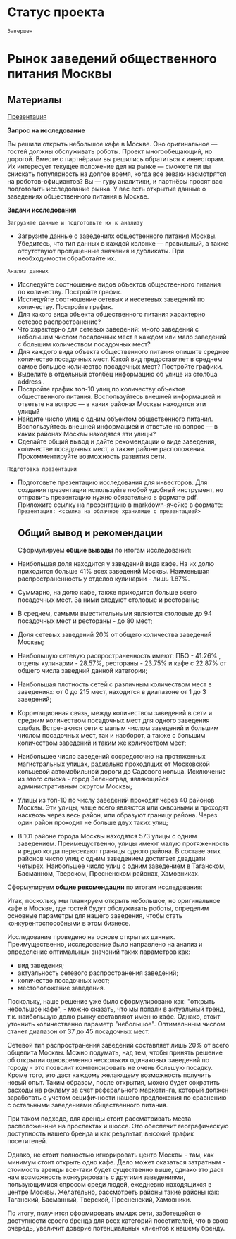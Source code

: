 # Статус проекта

`Завершен`

# Рынок заведений общественного питания Москвы

## Материалы

[Презентация](https://drive.google.com/file/d/1lJYmZpbOPLiNwK4bTKX42hsiR5_SSWZ5/view?usp=sharing)

**Запрос на исследование**

Вы решили открыть небольшое кафе в Москве. Оно оригинальное — гостей должны обслуживать роботы. Проект многообещающий, но дорогой. Вместе с партнёрами вы решились обратиться к инвесторам. Их интересует текущее положение дел на рынке — сможете ли вы снискать популярность на долгое время, когда все зеваки насмотрятся на роботов-официантов?
Вы — гуру аналитики, и партнёры просят вас подготовить исследование рынка. У вас есть открытые данные о заведениях общественного питания в Москве.

**Задачи исследования**

`Загрузите данные и подготовьте их к анализу`
- Загрузите данные о заведениях общественного питания Москвы. Убедитесь, что тип данных в каждой колонке — правильный, а также отсутствуют пропущенные значения и дубликаты. При необходимости обработайте их.

`Анализ данных`
- Исследуйте соотношение видов объектов общественного питания по количеству. Постройте график.
- Исследуйте соотношение сетевых и несетевых заведений по количеству. Постройте график.
- Для какого вида объекта общественного питания характерно сетевое распространение?
- Что характерно для сетевых заведений: много заведений с небольшим числом посадочных мест в каждом или мало заведений с большим количеством посадочных мест?
- Для каждого вида объекта общественного питания опишите среднее количество посадочных мест. Какой вид предоставляет в среднем самое большое количество посадочных мест? Постройте графики.
- Выделите в отдельный столбец информацию об улице из столбца address .
- Постройте график топ-10 улиц по количеству объектов общественного питания. Воспользуйтесь внешней информацией и ответьте на вопрос — в каких районах Москвы находятся эти улицы?
- Найдите число улиц с одним объектом общественного питания. Воспользуйтесь внешней информацией и ответьте на вопрос — в каких районах Москвы находятся эти улицы?
- Сделайте общий вывод и дайте рекомендации о виде заведения, количестве посадочных мест, а также районе расположения. Прокомментируйте возможность развития сети.

`Подготовка презентации`
- Подготовьте презентацию исследования для инвесторов. Для создания презентации используйте любой удобный инструмент, но отправить презентацию нужно обязательно в формате pdf. Приложите ссылку на презентацию в markdown-ячейке в формате: `Презентация: <ссылка на облачное хранилище с презентацией>`

  ## Общий вывод и рекомендации

  Сформулируем **общие выводы** по итогам исследования:
- Наибольшая доля находится у заведений вида кафе. На их долю приходится больше 41% всех заведений Москвы. Наименьшая распространенность у отделов кулинарии - лишь 1.87%.
- Суммарно, на долю кафе, также приходится больше всего посадочных мест. За ними следуют столовые и рестораны;
- В среднем, самыми вместительными являются столовые до 94 посадочных мест и рестораны - до 80 мест;
- Доля сетевых заведений 20% от общего количества заведений Москвы;
- Наибольшую сетевую распространенность имеют: ПБО - 41.26% , отделы кулинарии - 28.57%, рестораны - 23.75% и кафе с 22.87% от общего числа заведний данной категории;
- Наибольшая плотность сетей с различным количеством мест в заведениях: от 0 до 215 мест, находится в диапазоне от 1 до 3 заведений;
- Корреляционная связь, между количеством заведений в сети и средним количеством посадочных мест для одного заведения слабая. Встречаются сети с малым числом заведений и большим числом посадочных мест, так и наоборот, а также с большим количеством заведений и таким же количеством мест;
- Наибольшее число заведений сосредоточно на протяженных магистральных улицах, радиально проходящих от Московской кольцевой автомобильной дороги до Садового кольца. Исключение из этого списка - город Зеленоград, являющийся административным округом Москвы;
- Улицы из топ-10 по числу заведений проходят через 40 районов Москвы. Эти улицы, чаще всего являются или сквозными и проходят насквозь через весь район, или образуют границу района. Через один район проходит не больше двух таких улиц;
- В 101 районе города Москвы находятся 573 улицы с одним заведением. Преимещуственно, улицы имеют малую протяженность и редко когда пересекают границы одного района. В составе этих районов число улиц с одним заведением достигает двадцати четырех. Наибольшее число улиц с одним заведением в Таганском, Басманном, Тверском, Пресненском районах, Хамовниках. 

Сформулируем **общие рекомендации** по итогам исследования:

Итак, поскольку мы планируем открыть небольшое, но оригинальное кафе в Москве, где гостей будут обслуживать роботы, определим основные параметры для нашего заведения, чтобы стать конкурентоспособными в этом бизнесе.

Исследование проведено на основе открытых данных. Преимущественно, исследование было направлено на анализ и определение оптимальных значений таких параметров как:

- вид заведения;
- актуальность сетевого распространения заведений;
- количество посадочных мест;
- местоположение заведения.

Поскольку, наше решение уже было сформулировано как: "открыть небольшое кафе", - можно сказать, что мы попали в актуальный тренд, т.к. наибольшую долю рынку составляют именно кафе. Однако, стоит уточнить количественно параметр "небольшое". Оптимальным числом станет диапазон от 37 до 45 посадочных мест.

Сетевой тип распространения заведений составляет лишь 20% от всего общепита Москвы. Можно подумать, над тем, чтобы принять решение об открытии одновременно нескольких одинаковых заведений по городу - это позволит компенсировать не очень большую посадку. Кроме того, это даст каждому желающему возможность получить новый опыт. Таким образом, после открытия, можно будет сократить расходы на рекламу за счет реферального маркетинга, который должен заработать с учетом сецифичности нашего предложения по сравнению с остальными заведениями общественного питания.

При таком подходе, для аренды стоит рассматривать места расположенные на проспектах и шоссе. Это обеспечит географическую доступность нашего бренда и как результат, высокий трафик посетителей.

Однако, не стоит полностью игнорировать центр Москвы - там, как минимум стоит открыть одно кафе. Дело может оказаться затратным - стоимость аренды все-таки будет существенно выше, однако это даст нам возможность конкурировать с другими заведениями, пользующимися спросом среди людей, ежедневно находящихся в центре Москвы. Желательно, рассмотреть районы такие районы как: Таганский, Басманный, Тверской, Пресненский, Хамовники.

По итогу, получится сформировать имидж сети, заботещейся о доступности своего бренда для всех категорий посетителей, что в свою очередь, увеличит доверие потенциальных клиентов к нашему бренду.
